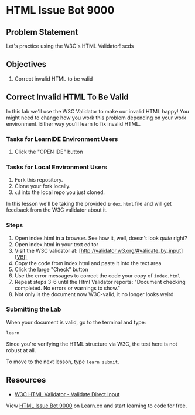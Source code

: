# HTML Issue Bot 9000

## Problem Statement

Let's practice using the W3C's HTML Validator!
scds
## Objectives

1. Correct invalid HTML to be valid

## Correct Invalid HTML To Be Valid

In this lab we'll use the W3C Validator to make our invalid HTML happy!
You might need to change how you work this problem depending on your
work environment. Either way you'll learn to fix invalid HTML.

### Tasks for LearnIDE Environment Users

1. Click the "OPEN IDE" button

### Tasks for Local Environment Users

1. Fork this repository.
2. Clone your fork locally.
3. `cd` into the local repo you just cloned.

In this lesson we'll be taking the provided `index.html` file and will get
feedback from the W3C validator about it.

### Steps

1. Open index.html in a browser. See how it, well, doesn't look _quite_ right?
2. Open index.html in your text editor
3. Visit the W3C validator at: [http://validator.w3.org/#validate_by_input][VBI]
4. Copy the code from index.html and paste it into the text area
5. Click the large "Check" button
6. Use the error messages to correct the code your copy of `index.html`
7. Repeat steps 3-6 until the Html Validator reports: "Document checking
   completed. No errors or warnings to show."
8. Not only is the document now W3C-valid, it no longer looks weird

### Submitting the Lab

When your document is valid, go to the terminal and type:

`learn`

Since you're verifying the HTML structure via W3C, the test here is not
robust at all.

To move to the next lesson, type `learn submit`.

## Resources

* [W3C HTML Validator - Validate Direct Input][VBI]

<p data-visibility='hidden'>View <a href='https://learn.co/lessons/html-issue-bot-9000' title='HTML Issue Bot 9000'>HTML Issue Bot 9000</a> on Learn.co and start learning to code for free.</p>

[VBI]: http://validator.w3.org/#validate_by_input
